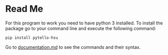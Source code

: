 # Read Me
For this program to work you need to have python 3 installed. To install the package go to your command line and execute the following command:

`pip install pytello-hsu`

Go to [documentation.md](https://github.com/Suave101/Py-Tello/blob/master/Py-Tello%202.0/DOCUMENTATION.md) to see the commands and their syntax.
